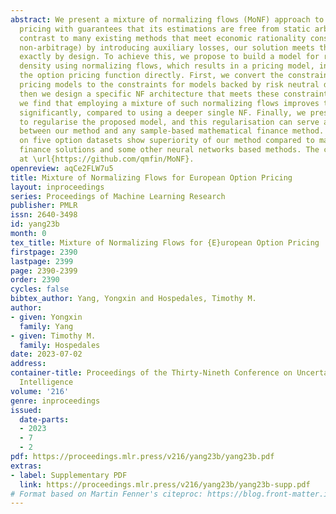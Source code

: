 ```yaml
---
abstract: We present a mixture of normalizing flows (MoNF) approach to European option
  pricing with guarantees that its estimations are free from static arbitrage. In
  contrast to many existing methods that meet economic rationality constraints (e.g.,
  non-arbitrage) by introducing auxiliary losses, our solution meets those constraints
  exactly by design. To achieve this, we propose to build a model for risk neutral
  density using normalizing flows, which results in a pricing model, instead of modelling
  the option pricing function directly. First, we convert the constraints for direct
  pricing models to the constraints for models backed by risk neutral density estimation,
  then we design a specific NF architecture that meets these constraints. Furthermore,
  we find that employing a mixture of such normalizing flows improves the performance
  significantly, compared to using a deeper single NF. Finally, we present a mechanism
  to regularise the proposed model, and this regularisation can serve as a bridge
  between our method and any sample-based mathematical finance method. The evaluations
  on five option datasets show superiority of our method compared to mathematical
  finance solutions and some other neural networks based methods. The code is available
  at \url{https://github.com/qmfin/MoNF}.
openreview: aqCe2FLW7u5
title: Mixture of Normalizing Flows for European Option Pricing
layout: inproceedings
series: Proceedings of Machine Learning Research
publisher: PMLR
issn: 2640-3498
id: yang23b
month: 0
tex_title: Mixture of Normalizing Flows for {E}uropean Option Pricing
firstpage: 2390
lastpage: 2399
page: 2390-2399
order: 2390
cycles: false
bibtex_author: Yang, Yongxin and Hospedales, Timothy M.
author:
- given: Yongxin
  family: Yang
- given: Timothy M.
  family: Hospedales
date: 2023-07-02
address:
container-title: Proceedings of the Thirty-Nineth Conference on Uncertainty in Artificial
  Intelligence
volume: '216'
genre: inproceedings
issued:
  date-parts:
  - 2023
  - 7
  - 2
pdf: https://proceedings.mlr.press/v216/yang23b/yang23b.pdf
extras:
- label: Supplementary PDF
  link: https://proceedings.mlr.press/v216/yang23b/yang23b-supp.pdf
# Format based on Martin Fenner's citeproc: https://blog.front-matter.io/posts/citeproc-yaml-for-bibliographies/
---
```

